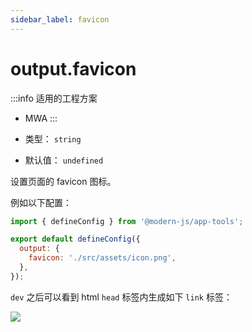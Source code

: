 ```yaml
---
sidebar_label: favicon
---
```


# output.favicon

:::info 适用的工程方案
* MWA
:::

* 类型： `string`
* 默认值： `undefined`

设置页面的 favicon 图标。

例如以下配置：

```javascript title="modern.config.js"
import { defineConfig } from '@modern-js/app-tools';

export default defineConfig({
  output: {
    favicon: './src/assets/icon.png',
  },
});
```

`dev` 之后可以看到 html `head` 标签内生成如下 `link` 标签：

![](https://lf3-static.bytednsdoc.com/obj/eden-cn/aphqeh7uhohpquloj/modern-js/docs/output-favicon.png)
